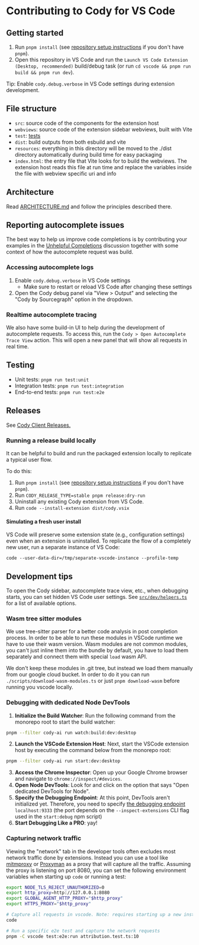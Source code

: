 # Contributing to Cody for VS Code

## Getting started

1. Run `pnpm install` (see [repository setup instructions](../doc/dev/index.md) if you don't have `pnpm`).
1. Open this repository in VS Code and run the `Launch VS Code Extension (Desktop, recommended)` build/debug task (or run `cd vscode && pnpm run build && pnpm run dev`).

Tip: Enable `cody.debug.verbose` in VS Code settings during extension development.

## File structure

- `src`: source code of the components for the extension host
- `webviews`: source code of the extension sidebar webviews, built with Vite
- `test`: [tests](test/README.md)
- `dist`: build outputs from both esbuild and vite
- `resources`: everything in this directory will be moved to the ./dist directory automatically during build time for easy packaging
- `index.html`: the entry file that Vite looks for to build the webviews. The extension host reads this file at run time and replace the variables inside the file with webview specific uri and info

## Architecture

Read [ARCHITECTURE.md](../ARCHITECTURE.md) and follow the principles described
there.

## Reporting autocomplete issues

The best way to help us improve code completions is by contributing your examples in the [Unhelpful Completions](https://github.com/sourcegraph/cody/discussions/358) discussion together with some context of how the autocomplete request was build.

### Accessing autocomplete logs

1. Enable `cody.debug.verbose` in VS Code settings
   - Make sure to restart or reload VS Code after changing these settings
1. Open the Cody debug panel via "View > Output" and selecting the "Cody by Sourcegraph" option in the dropdown.

### Realtime autocomplete tracing

We also have some build-in UI to help during the development of autocomplete requests. To access this, run the `Cody > Open Autocomplete Trace View` action. This will open a new panel that will show all requests in real time.

## Testing

- Unit tests: `pnpm run test:unit`
- Integration tests: `pnpm run test:integration`
- End-to-end tests: `pnpm run test:e2e`

## Releases

See [Cody Client Releases.](https://sourcegraph.notion.site/sourcegraph/Cody-Client-Releases-82244a6d1d90420d839f432b8cc00cd8)

### Running a release build locally

It can be helpful to build and run the packaged extension locally to replicate a typical user flow.

To do this:

1. Run `pnpm install` (see [repository setup instructions](../doc/dev/index.md) if you don't have `pnpm`).
1. Run `CODY_RELEASE_TYPE=stable pnpm release:dry-run`
1. Uninstall any existing Cody extension from VS Code.
1. Run `code --install-extension dist/cody.vsix`

#### Simulating a fresh user install

VS Code will preserve some extension state (e.g., configuration settings) even when an extension is uninstalled. To replicate the flow of a completely new user, run a separate instance of VS Code:

```shell
code --user-data-dir=/tmp/separate-vscode-instance --profile-temp
```

## Development tips

To open the Cody sidebar, autocomplete trace view, etc., when debugging starts, you can set hidden
VS Code user settings. See [`src/dev/helpers.ts`](src/dev/helpers.ts) for a list of available
options.

### Wasm tree sitter modules

We use tree-sitter parser for a better code analysis in post completion process. In order to be able
to run these modules in VSCode runtime we have to use their wasm version. Wasm modules are not common
modules, you can't just inline them into the bundle by default, you have to load them separately and
connect them with special `load` wasm API.

We don't keep these modules in .git tree, but instead we load them manually from our google cloud bucket.
In order to do it you can run `./scripts/download-wasm-modules.ts` or just `pnpm download-wasm` before
running you vscode locally.

### Debugging with dedicated Node DevTools

1. **Initialize the Build Watcher**: Run the following command from the monorepo root to start the build watcher:

```sh
pnpm --filter cody-ai run watch:build:dev:desktop
```

2. **Launch the VSCode Extension Host**: Next, start the VSCode extension host by executing the command below from the monorepo root:

```sh
pnpm --filter cody-ai run start:dev:desktop
```

3. **Access the Chrome Inspector**: Open up your Google Chrome browser and navigate to `chrome://inspect/#devices`.
4. **Open Node DevTools**: Look for and click on the option that says "Open dedicated DevTools for Node".
5. **Specify the Debugging Endpoint**: At this point, DevTools aren't initialized yet. Therefore, you need to specify [the debugging endpoint](https://nodejs.org/en/docs/inspector/) `localhost:9333` (the port depends on the `--inspect-extensions` CLI flag used in the `start:debug` npm script)
6. **Start Debugging Like a PRO**: yay!

### Capturing network traffic

Viewing the "network" tab in the developer tools often excludes most network traffic done by extensions. Instead you can use a tool like [mitmproxy](https://mitmproxy.org/) or [Proxyman](https://proxyman.io/) as a proxy that will capture all the traffic. Assuming the proxy is listening on port 8080, you can set the following environment variables when starting up `code` or running a test:

```sh
export NODE_TLS_REJECT_UNAUTHORIZED=0
export http_proxy=http://127.0.0.1:8080
export GLOBAL_AGENT_HTTP_PROXY="$http_proxy"
export HTTPS_PROXY="$http_proxy"

# Capture all requests in vscode. Note: requires starting up a new instance of code.
code

# Run a specific e2e test and capture the network requests
pnpm -C vscode test:e2e:run attribution.test.ts:10
```
